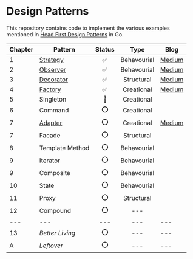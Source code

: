 # Design Patterns

This repository contains code to implement the various examples mentioned in [Head First Design Patterns](https://www.wickedlysmart.com/head-first-design-patterns/) in Go.

| Chapter | Pattern | Status | Type | Blog |
| --- | --- | :---: | :---: | --- |
|  1  | [Strategy](/strategy) | ✅ | Behavourial | [Medium](https://srinjoysantra.medium.com/strategy-pattern-in-golang-5d6f9cab475a) |
|  2  | [Observer](/observer) | ✅ | Behavourial | [Medium](https://srinjoysantra.medium.com/observer-pattern-in-go-aebbe83785b5)
|  3  | [Decorator](/decorator) | ✅ | Structural | [Medium](https://srinjoysantra.medium.com/decorator-pattern-in-golang-a831ecae0d38) |
|  4  | [Factory](/factory) | ✅ | Creational | [Medium](https://srinjoysantra.medium.com/factory-pattern-in-c-46c8beff0a0f) |
|  5  | Singleton | 🚧 | Creational | |
|  6  | Command | ⭕ | Creational | |
|  7  | [Adapter](/adapter/) | ⭕ | Creational | [Medium]() |
|  7  | Facade | ⭕ | Structural | |
|  8  | Template Method | ⭕ | Behavourial | |
|  9  | Iterator | ⭕ | Behavourial | |
|  9  | Composite | ⭕ | Behavourial | |
| 10  | State |  ⭕ | Behavourial | |
| 11  | Proxy |  ⭕ | Structural | |
| 12  | Compound | ⭕ | --- | |
| --- | --- | --- | --- | --- | ---|
| 13  | *Better Living* | ⭕ | --- | --- |
|  A  | *Leftover* | ⭕ | --- | --- |
